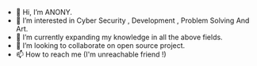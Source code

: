 - 👋 Hi, I’m ANONY.
- 👀 I’m interested in Cyber Security , Development , Problem Solving And Art.
- 🌱 I’m currently expanding my knowledge in all the above fields.
- 💞️ I’m looking to collaborate on open source project.
- 📫 How to reach me (I'm unreachable friend !)

<!---
a-nonymou-s/a-nonymou-s is a ✨ special ✨ repository because its `README.md` (this file) appears on your GitHub profile.
You can click the Preview link to take a look at your changes.
--->

